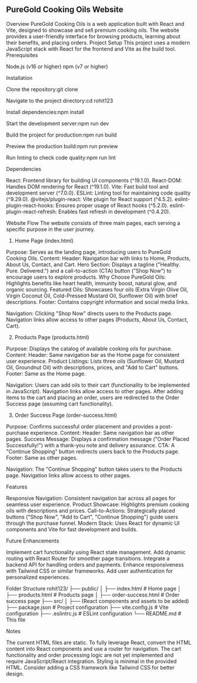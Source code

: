 ## PureGold Cooking Oils Website
Overview
PureGold Cooking Oils is a web application built with React and Vite, designed to showcase and sell premium cooking oils. The website provides a user-friendly interface for browsing products, learning about their benefits, and placing orders.
Project Setup
This project uses a modern JavaScript stack with React for the frontend and Vite as the build tool.
Prerequisites

Node.js (v16 or higher)
npm (v7 or higher)

Installation

Clone the repository:git clone <repository-url>


Navigate to the project directory:cd rohit123


Install dependencies:npm install


Start the development server:npm run dev


Build the project for production:npm run build


Preview the production build:npm run preview


Run linting to check code quality:npm run lint



Dependencies

React: Frontend library for building UI components (^19.1.0).
React-DOM: Handles DOM rendering for React (^19.1.0).
Vite: Fast build tool and development server (^7.0.0).
ESLint: Linting tool for maintaining code quality (^9.29.0).
@vitejs/plugin-react: Vite plugin for React support (^4.5.2).
eslint-plugin-react-hooks: Ensures proper usage of React hooks (^5.2.0).
eslint-plugin-react-refresh: Enables fast refresh in development (^0.4.20).

Website Flow
The website consists of three main pages, each serving a specific purpose in the user journey.
1. Home Page (index.html)

Purpose: Serves as the landing page, introducing users to PureGold Cooking Oils.
Content:
Header: Navigation bar with links to Home, Products, About Us, Contact, and Cart.
Hero Section: Displays a tagline ("Healthy. Pure. Delivered.") and a call-to-action (CTA) button ("Shop Now") to encourage users to explore products.
Why Choose PureGold Oils: Highlights benefits like heart health, immunity boost, natural glow, and organic sourcing.
Featured Oils: Showcases four oils (Extra Virgin Olive Oil, Virgin Coconut Oil, Cold-Pressed Mustard Oil, Sunflower Oil) with brief descriptions.
Footer: Contains copyright information and social media links.


Navigation:
Clicking "Shop Now" directs users to the Products page.
Navigation links allow access to other pages (Products, About Us, Contact, Cart).



2. Products Page (products.html)

Purpose: Displays the catalog of available cooking oils for purchase.
Content:
Header: Same navigation bar as the Home page for consistent user experience.
Product Listings: Lists three oils (Sunflower Oil, Mustard Oil, Groundnut Oil) with descriptions, prices, and "Add to Cart" buttons.
Footer: Same as the Home page.


Navigation:
Users can add oils to their cart (functionality to be implemented in JavaScript).
Navigation links allow access to other pages.
After adding items to the cart and placing an order, users are redirected to the Order Success page (assuming cart functionality).



3. Order Success Page (order-success.html)

Purpose: Confirms successful order placement and provides a post-purchase experience.
Content:
Header: Same navigation bar as other pages.
Success Message: Displays a confirmation message ("Order Placed Successfully!") with a thank-you note and delivery assurance.
CTA: A "Continue Shopping" button redirects users back to the Products page.
Footer: Same as other pages.


Navigation:
The "Continue Shopping" button takes users to the Products page.
Navigation links allow access to other pages.



Features

Responsive Navigation: Consistent navigation bar across all pages for seamless user experience.
Product Showcase: Highlights premium cooking oils with descriptions and prices.
Call-to-Actions: Strategically placed buttons ("Shop Now", "Add to Cart", "Continue Shopping") guide users through the purchase funnel.
Modern Stack: Uses React for dynamic UI components and Vite for fast development and builds.

Future Enhancements

Implement cart functionality using React state management.
Add dynamic routing with React Router for smoother page transitions.
Integrate a backend API for handling orders and payments.
Enhance responsiveness with Tailwind CSS or similar frameworks.
Add user authentication for personalized experiences.

Folder Structure
rohit123/
├── public/
│   ├── index.html        # Home page
│   ├── products.html     # Products page
│   ├── order-success.html # Order success page
├── src/
│   ├── (React components and assets to be added)
├── package.json          # Project configuration
├── vite.config.js        # Vite configuration
├── .eslintrc.js          # ESLint configuration
└── README.md             # This file

Notes

The current HTML files are static. To fully leverage React, convert the HTML content into React components and use a router for navigation.
The cart functionality and order processing logic are not yet implemented and require JavaScript/React integration.
Styling is minimal in the provided HTML. Consider adding a CSS framework like Tailwind CSS for better design.

